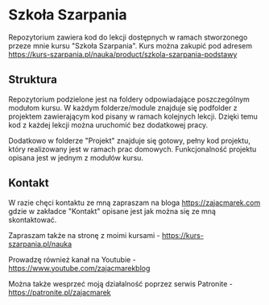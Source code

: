 # Szkoła Szarpania
Repozytorium zawiera kod do lekcji dostępnych w ramach stworzonego przeze mnie kursu "Szkoła Szarpania". Kurs można zakupić pod adresem https://kurs-szarpania.pl/nauka/product/szkola-szarpania-podstawy

## Struktura
Repozytorium podzielone jest na foldery odpowiadające poszczególnym modułom kursu. W każdym folderze/module znajduje się podfolder z projektem zawierającym kod pisany w ramach kolejnych lekcji.
Dzięki temu kod z każdej lekcji można uruchomić bez dodatkowej pracy.

Dodatkowo w folderze "Projekt" znajduje się gotowy, pełny kod projektu, który realizowany jest w ramach prac domowych. Funkcjonalność projektu opisana jest w jednym z modułów kursu.

## Kontakt
W razie chęci kontaktu ze mną zapraszam na bloga https://zajacmarek.com gdzie w zakładce "Kontakt" opisane jest jak można się ze mną skontaktować.

Zapraszam także na stronę z moimi kursami - https://kurs-szarpania.pl/nauka

Prowadzę również kanał na Youtubie - https://www.youtube.com/zajacmarekblog

Można także wesprzeć moją działalność poprzez serwis Patronite - https://patronite.pl/zajacmarek

